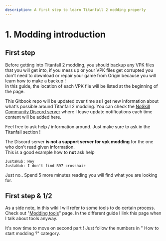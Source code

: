 ```yaml
---
description: A first step to learn Titanfall 2 modding properly
---
```


# 1. Modding introduction

## First step

Before getting into Titanfall 2 modding, you should backup any VPK files that you will get into, if you mess up or your VPK files get corrupted you don't need to download or repair your game from Origin because you will learn how to make a backup !  
In this guide, the location of each VPK file will be listed at the beginning of the page.  
  
This Gitbook repo will be updated over time as I get new information about what's possible around Titanfall 2 modding. You can check the [NoSkill Community Discord server](https://discordapp.com/invite/sEgmTKg) where I leave update notifications each time content will be added here.  
  
Feel free to ask help / information around. Just make sure to ask in the Titanfall section !  
  
The Discord server **is not a support server for vpk modding** for the one who don't read given information.  
This is a good example how to **not** ask help

```text
JustaNub: Hey
JustaNub: I don't find R97 crosshair
```

Just no.. Spend 5 more minutes reading you will find what you are looking for.

## First step & 1/2

As a side note, in this wiki I will refer to some tools to do certain process. Check out "[Modding tools](https://wanty5883.gitbook.io/titanfall2/information/modding-tools)" page. In the different guide I link this page when I talk about tools anyway.

  
It's now time to move on second part ! Just follow the numbers in " How to start modding ?" category.

